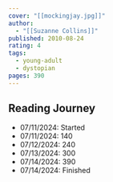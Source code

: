 ```yaml
---
cover: "[[mockingjay.jpg]]"
author:
  - "[[Suzanne Collins]]"
published: 2010-08-24
rating: 4
tags:
  - young-adult
  - dystopian
pages: 390
---
```


## Reading Journey

- 07/11/2024: Started
- 07/11/2024: 140
- 07/12/2024: 240
- 07/13/2024: 300
- 07/14/2024: 390
- 07/14/2024: Finished
